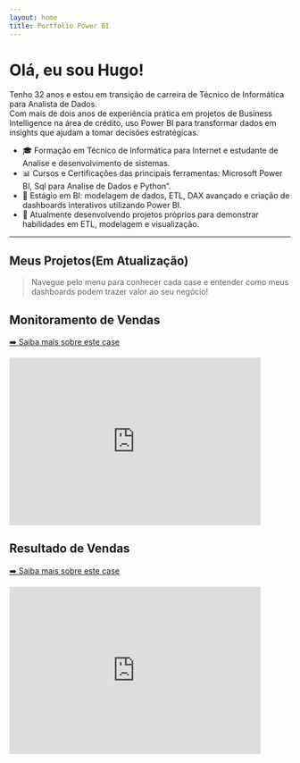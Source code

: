 ```yaml
---
layout: home
title: Portfolio Power BI
---
```


# Olá, eu sou Hugo!

Tenho 32 anos e estou em transição de carreira de Técnico de Informática para Analista de Dados.  
Com mais de dois anos de experiência prática em projetos de Business Intelligence na área de crédito, uso Power BI para transformar dados em insights que ajudam a tomar decisões estratégicas.

- 🎓 Formação em Técnico de Informática para Internet e estudante de Analise e desenvolvimento de sistemas.  
- 📊 Cursos e Certificações das principais ferramentas: Microsoft Power BI, Sql para Analise de Dados e Python”.
- 💼 Estágio em BI: modelagem de dados, ETL, DAX avançado e criação de dashboards interativos utilizando Power BI.
- 🚀 Atualmente desenvolvendo projetos próprios para demonstrar habilidades em ETL, modelagem e visualização.

---

## Meus Projetos(Em Atualização)

> Navegue pelo menu para conhecer cada case e entender como meus dashboards podem trazer valor ao seu negócio!


<!-- Exemplo de embed de Power BI -->
## Monitoramento de Vendas
[➡️ Saiba mais sobre este case](/cases/Mon_vendas/)
<iframe title="clone_pgto Cliente" width="450" height="300" 
src="https://app.powerbi.com/view?r=eyJrIjoiYWY4NmFmNTItZmZjYi00MzBkLTgwNTctNDEwYTkyYWU2MmZmIiwidCI6ImQ4Nzc1YTNhLWU4OWEtNGNjZC1hY2NiLTQ0MDg4ODdjMzRlMCJ9"
frameborder="0" allowFullScreen="true"></iframe>

## Resultado de Vendas
[➡️ Saiba mais sobre este case](/cases/Dash_vendas/)
<iframe title="Dashboard Vendas" width="450" 
        height="300" src="https://app.powerbi.com/view?r=eyJrIjoiYmY1NmYzNzQtZmUxNy00M2JkLWFiMDctNzgwMjZkNzYwN2JjIiwidCI6ImQ4Nzc1YTNhLWU4OWEtNGNjZC1hY2NiLTQ0MDg4ODdjMzRlMCJ9" 
        frameborder="0" allowFullScreen="true"></iframe>

